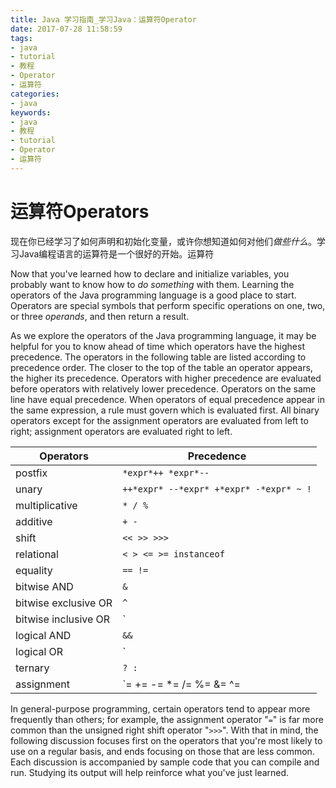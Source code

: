 ```yaml
---
title: Java 学习指南_学习Java：运算符Operator
date: 2017-07-28 11:58:59
tags: 
- java
- tutorial
- 教程
- Operator
- 运算符
categories:
- java	
keywords:
- java
- 教程
- tutorial
- Operator
- 运算符
---
```


# 运算符Operators

现在你已经学习了如何声明和初始化变量，或许你想知道如何对他们*做些什么*。学习Java编程语言的运算符是一个很好的开始。运算符

Now that you've learned how to declare and initialize variables, you probably want to know how to *do something* with them. Learning the operators of the Java programming language is a good place to start. Operators are special symbols that perform specific operations on one, two, or three *operands*, and then return a result.

As we explore the operators of the Java programming language, it may be helpful for you to know ahead of time which operators have the highest precedence. The operators in the following table are listed according to precedence order. The closer to the top of the table an operator appears, the higher its precedence. Operators with higher precedence are evaluated before operators with relatively lower precedence. Operators on the same line have equal precedence. When operators of equal precedence appear in the same expression, a rule must govern which is evaluated first. All binary operators except for the assignment operators are evaluated from left to right; assignment operators are evaluated right to left.

| Operators            | Precedence                               |
| -------------------- | ---------------------------------------- |
| postfix              | `*expr*++ *expr*--`                      |
| unary                | `++*expr* --*expr* +*expr* -*expr* ~ !`  |
| multiplicative       | `* / %`                                  |
| additive             | `+ -`                                    |
| shift                | `<< >> >>>`                              |
| relational           | `< > <= >= instanceof`                   |
| equality             | `== !=`                                  |
| bitwise AND          | `&`                                      |
| bitwise exclusive OR | `^`                                      |
| bitwise inclusive OR | `|`                                      |
| logical AND          | `&&`                                     |
| logical OR           | `||`                                     |
| ternary              | `? :`                                    |
| assignment           | `= += -= *= /= %= &= ^= |= <<= >>= >>>=` |

In general-purpose programming, certain operators tend to appear more frequently than others; for example, the assignment operator "`=`" is far more common than the unsigned right shift operator "`>>>`". With that in mind, the following discussion focuses first on the operators that you're most likely to use on a regular basis, and ends focusing on those that are less common. Each discussion is accompanied by sample code that you can compile and run. Studying its output will help reinforce what you've just learned.